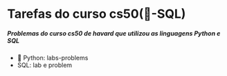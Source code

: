 # Tarefas do curso cs50(:snake:-SQL)

##### Problemas do curso cs50 de havard que utilizou as linguagens Python e SQL



- :snake: Python: labs-problems 
- SQL: lab e problem

